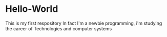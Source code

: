 # Hello-World
This is my first respository
In fact I'm a newbie programming, i'm studying the career of Technologies and computer systems
